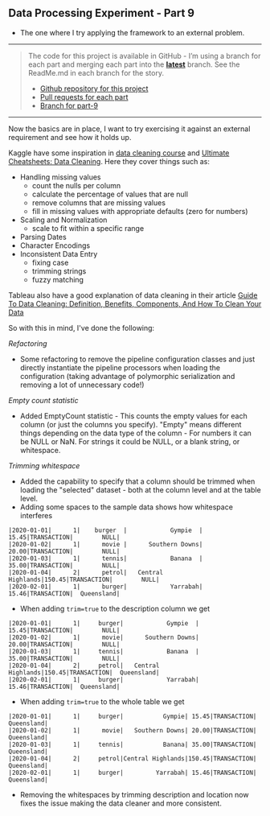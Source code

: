 Data Processing Experiment - Part 9
---
- The one where I try applying the framework to an external problem.

---

> The code for this project is available in GitHub - I’m using a branch for each part and merging each part into the **[latest](https://github.com/prule/data-processing-experiment/tree/latest)** branch. See the ReadMe.md in each branch for the story.
>
> - [Github repository for this project](https://github.com/prule/data-processing-experiment/)
> - [Pull requests for each part](https://github.com/prule/data-processing-experiment/pulls?q=is%3Apr+is%3Aclosed) 
> - [Branch for part-9](https://github.com/prule/data-processing-experiment/tree/part-9)

---

Now the basics are in place, I want to try exercising it against an external requirement and see how it holds up.

Kaggle have some inspiration in [data cleaning course](https://www.kaggle.com/learn/data-cleaning) and [Ultimate Cheatsheets: Data Cleaning](https://www.kaggle.com/code/vivovinco/ultimate-cheatsheets-data-cleaning). Here they cover things such as:
- Handling missing values
  - count the nulls per column
  - calculate the percentage of values that are null
  - remove columns that are missing values
  - fill in missing values with appropriate defaults (zero for numbers)
- Scaling and Normalization
  - scale to fit within a specific range
- Parsing Dates
- Character Encodings
- Inconsistent Data Entry
  - fixing case
  - trimming strings
  - fuzzy matching

Tableau also have a good explanation of data cleaning in their article [Guide To Data Cleaning: Definition, Benefits, Components, And How To Clean Your Data](https://www.tableau.com/learn/articles/what-is-data-cleaning)

So with this in mind, I've done the following:

*Refactoring*

- Some refactoring to remove the pipeline configuration classes and just directly instantiate the pipeline processors when loading the configuration (taking advantage of polymorphic serialization and removing a lot of unnecessary code!)

*Empty count statistic*

- Added EmptyCount statistic - This counts the empty values for each column (or just the columns you specify). "Empty" means different things depending on the data type of the column - For numbers it can be NULL or NaN. For strings it could be NULL, or a blank string, or whitespace.  

*Trimming whitespace*

- Added the capability to specify that a column should be trimmed when loading the "selected" dataset - both at the column level and at the table level.
- Adding some spaces to the sample data shows how whitespace interferes 
```
|2020-01-01|      1|    burger  |            Gympie  | 15.45|TRANSACTION|        NULL|
|2020-01-02|      1|      movie |      Southern Downs| 20.00|TRANSACTION|        NULL|
|2020-01-03|      1|      tennis|            Banana  | 35.00|TRANSACTION|        NULL|
|2020-01-04|      2|      petrol|   Central Highlands|150.45|TRANSACTION|        NULL|
|2020-02-01|      1|      burger|            Yarrabah| 15.46|TRANSACTION|  Queensland|
```
- When adding `trim=true` to the description column we get
```
|2020-01-01|      1|     burger|            Gympie  | 15.45|TRANSACTION|        NULL|
|2020-01-02|      1|      movie|      Southern Downs| 20.00|TRANSACTION|        NULL|
|2020-01-03|      1|     tennis|            Banana  | 35.00|TRANSACTION|        NULL|
|2020-01-04|      2|     petrol|   Central Highlands|150.45|TRANSACTION|  Queensland|
|2020-02-01|      1|     burger|            Yarrabah| 15.46|TRANSACTION|  Queensland|
```
- When adding `trim=true` to the whole table we get
```
|2020-01-01|      1|     burger|           Gympie| 15.45|TRANSACTION|  Queensland|
|2020-01-02|      1|      movie|   Southern Downs| 20.00|TRANSACTION|  Queensland|
|2020-01-03|      1|     tennis|           Banana| 35.00|TRANSACTION|  Queensland|
|2020-01-04|      2|     petrol|Central Highlands|150.45|TRANSACTION|  Queensland|
|2020-02-01|      1|     burger|         Yarrabah| 15.46|TRANSACTION|  Queensland|
```
- Removing the whitespaces by trimming description and location now fixes the issue making the data cleaner and more consistent.

